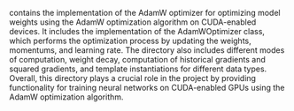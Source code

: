 contains the implementation of the AdamW optimizer for optimizing model weights using the AdamW optimization algorithm on CUDA-enabled devices. It includes the implementation of the AdamWOptimizer class, which performs the optimization process by updating the weights, momentums, and learning rate. The directory also includes different modes of computation, weight decay, computation of historical gradients and squared gradients, and template instantiations for different data types. Overall, this directory plays a crucial role in the project by providing functionality for training neural networks on CUDA-enabled GPUs using the AdamW optimization algorithm.